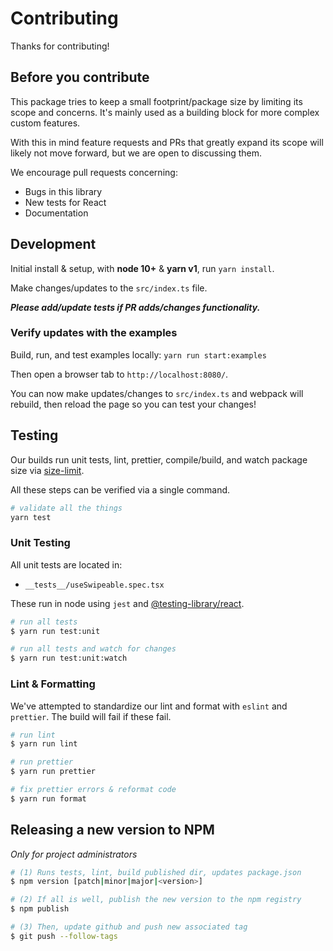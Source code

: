 # Contributing

Thanks for contributing!

## Before you contribute

This package tries to keep a small footprint/package size by limiting its scope and concerns. It's mainly used as a building block for more complex custom features.

With this in mind feature requests and PRs that greatly expand its scope will likely not move forward, but we are open to discussing them.

We encourage pull requests concerning:

* Bugs in this library
* New tests for React
* Documentation

## Development

Initial install & setup, with **node 10+** & **yarn v1**, run `yarn install`.

Make changes/updates to the `src/index.ts` file.

**_Please add/update tests if PR adds/changes functionality._**

### Verify updates with the examples

Build, run, and test examples locally:
`yarn run start:examples`

Then open a browser tab to `http://localhost:8080/`.

You can now make updates/changes to `src/index.ts` and webpack will rebuild, then reload the page so you can test your changes!

## Testing

Our builds run unit tests, lint, prettier, compile/build, and watch package size via [size-limit](https://github.com/ai/size-limit/).

All these steps can be verified via a single command.
```sh
# validate all the things
yarn test
```

### Unit Testing

All unit tests are located in:

- `__tests__/useSwipeable.spec.tsx`

These run in node using `jest` and [@testing-library/react](https://github.com/testing-library/react-testing-library).

```sh
# run all tests
$ yarn run test:unit

# run all tests and watch for changes
$ yarn run test:unit:watch
```

### Lint & Formatting

We've attempted to standardize our lint and format with `eslint` and `prettier`. The build will fail if these fail.

```sh
# run lint
$ yarn run lint

# run prettier
$ yarn run prettier

# fix prettier errors & reformat code
$ yarn run format
```

## Releasing a new version to NPM

_Only for project administrators_

```sh
# (1) Runs tests, lint, build published dir, updates package.json
$ npm version [patch|minor|major|<version>]

# (2) If all is well, publish the new version to the npm registry
$ npm publish

# (3) Then, update github and push new associated tag
$ git push --follow-tags
```
